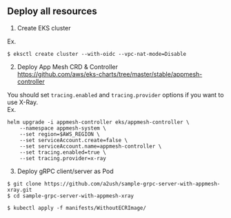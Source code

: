 
## Deploy all resources

1. Create EKS cluster

Ex.
```
$ eksctl create cluster --with-oidc --vpc-nat-mode=Disable
```

2. Deploy App Mesh CRD & Controller <br>
https://github.com/aws/eks-charts/tree/master/stable/appmesh-controller
   
You should set `tracing.enabled` and `tracing.provider` options if you want to use X-Ray. <br>
Ex.
```
helm upgrade -i appmesh-controller eks/appmesh-controller \
    --namespace appmesh-system \
    --set region=$AWS_REGION \
    --set serviceAccount.create=false \
    --set serviceAccount.name=appmesh-controller \
    --set tracing.enabled=true \
    --set tracing.provider=x-ray    
```

3. Deploy gRPC client/server as Pod

```
$ git clone https://github.com/a2ush/sample-grpc-server-with-appmesh-xray.git
$ cd sample-grpc-server-with-appmesh-xray

$ kubectl apply -f manifests/WithoutECRImage/
```